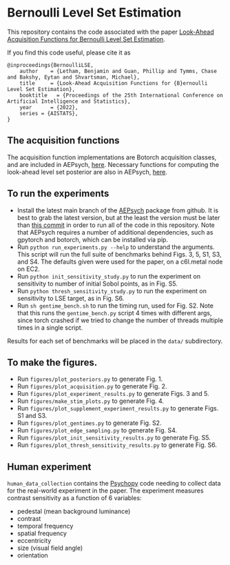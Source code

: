 # Bernoulli Level Set Estimation 

This repository contains the code associated with the paper [Look-Ahead Acquisition Functions for Bernoulli Level Set Estimation]().

If you find this code useful, please cite it as

    @inproceedings{BernoulliLSE,
        author    = {Letham, Benjamin and Guan, Phillip and Tymms, Chase and Bakshy, Eytan and Shvartsman, Michael},        
        title     = {Look-Ahead Acquisition Functions for {B}ernoulli Level Set Estimation},
        booktitle   = {Proceedings of the 25th International Conference on Artificial Intelligence and Statistics},
        year      = {2022},
        series = {AISTATS},
    }

## The acquisition functions

The acquisition function implementations are Botorch acquisition classes, and are included in AEPsych, [here](https://github.com/facebookresearch/aepsych/blob/main/aepsych/acquisition/lookahead.py). Necessary functions for computing the look-ahead level set posterior are also in AEPsych, [here](https://github.com/facebookresearch/aepsych/blob/main/aepsych/acquisition/lookahead_utils.py).

## To run the experiments

- Install the latest main branch of the [AEPsych](https://github.com/facebookresearch/aepsych) package from github. It is best to grab the latest version, but at the least the version must be later than [this commit](https://github.com/facebookresearch/aepsych/commit/288b3265ddde3b864e5e369bee9eeff7c3204f76) in order to run all of the code in this repository. Note that AEPsych requires a number of additional dependencies, such as gpytorch and botorch, which can be installed via pip.
- Run `python run_experiments.py --help` to understand the arguments. This script will run the full suite of benchmarks behind Figs. 3, 5, S1, S3, and S4. The defaults given were used for the paper, on a c6l.metal node on EC2. 
- Run `python init_sensitivity_study.py` to run the experiment on sensitivity to number of initial Sobol points, as in Fig. S5.
- Run `python thresh_sensitivity_study.py` to run the experiment on sensitivity to LSE target, as in Fig. S6.
- Run `sh gentime_bench.sh` to run the timing run, used for Fig. S2. Note that this runs the `gentime_bench.py` script 4 times with different args, since torch crashed if we tried to change the number of threads multiple times in a single script. 

Results for each set of benchmarks will be placed in the `data/` subdirectory.

## To make the figures.

- Run `figures/plot_posteriors.py` to generate Fig. 1.
- Run `figures/plot_acquisition.py` to generate Fig. 2.
- Run `figures/plot_experiment_results.py` to generate Figs. 3 and 5.
- Run `figures/make_stim_plots.py` to generate Fig. 4. 
- Run `figures/plot_supplement_experiment_results.py` to generate Figs. S1 and S3.
- Run `figures/plot_gentimes.py` to generate Fig. S2.
- Run `figures/plot_edge_sampling.py` to generate Fig. S4.
- Run `figures/plot_init_sensitivity_results.py` to generate Fig. S5.
- Run `figures/plot_thresh_sensitivity_results.py` to generate Fig. S6.

## Human experiment

`human_data_collection` contains the [Psychopy](http://psychopy.org/) code needing to collect data for the real-world experiment in the paper. The experiment measures contrast sensitivity as a function of 6 variables: 

- pedestal (mean background luminance)
- contrast
- temporal frequency
- spatial frequency
- eccentricity
- size (visual field angle)
- orientation
